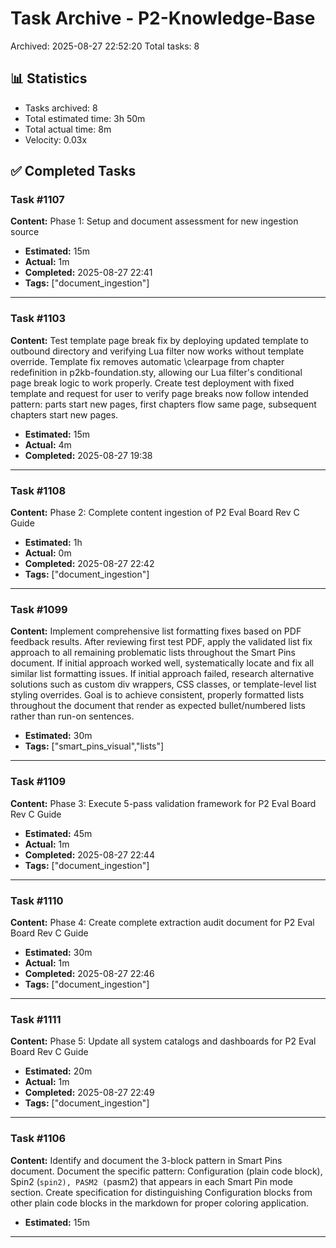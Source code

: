 # Task Archive - P2-Knowledge-Base

Archived: 2025-08-27 22:52:20
Total tasks: 8

## 📊 Statistics

- Tasks archived: 8
- Total estimated time: 3h 50m
- Total actual time: 8m
- Velocity: 0.03x

## ✅ Completed Tasks

### Task #1107
**Content:** Phase 1: Setup and document assessment for new ingestion source

- **Estimated:** 15m
- **Actual:** 1m
- **Completed:** 2025-08-27 22:41
- **Tags:** ["document_ingestion"]

---

### Task #1103
**Content:** Test template page break fix by deploying updated template to outbound directory and verifying Lua filter now works without template override. Template fix removes automatic \\clearpage from chapter redefinition in p2kb-foundation.sty, allowing our Lua filter's conditional page break logic to work properly. Create test deployment with fixed template and request for user to verify page breaks now follow intended pattern: parts start new pages, first chapters flow same page, subsequent chapters start new pages.

- **Estimated:** 15m
- **Actual:** 4m
- **Completed:** 2025-08-27 19:38

---

### Task #1108
**Content:** Phase 2: Complete content ingestion of P2 Eval Board Rev C Guide

- **Estimated:** 1h
- **Actual:** 0m
- **Completed:** 2025-08-27 22:42
- **Tags:** ["document_ingestion"]

---

### Task #1099
**Content:** Implement comprehensive list formatting fixes based on PDF feedback results. After reviewing first test PDF, apply the validated list fix approach to all remaining problematic lists throughout the Smart Pins document. If initial approach worked well, systematically locate and fix all similar list formatting issues. If initial approach failed, research alternative solutions such as custom div wrappers, CSS classes, or template-level list styling overrides. Goal is to achieve consistent, properly formatted lists throughout the document that render as expected bullet/numbered lists rather than run-on sentences.

- **Estimated:** 30m
- **Tags:** ["smart_pins_visual","lists"]

---

### Task #1109
**Content:** Phase 3: Execute 5-pass validation framework for P2 Eval Board Rev C Guide

- **Estimated:** 45m
- **Actual:** 1m
- **Completed:** 2025-08-27 22:44
- **Tags:** ["document_ingestion"]

---

### Task #1110
**Content:** Phase 4: Create complete extraction audit document for P2 Eval Board Rev C Guide

- **Estimated:** 30m
- **Actual:** 1m
- **Completed:** 2025-08-27 22:46
- **Tags:** ["document_ingestion"]

---

### Task #1111
**Content:** Phase 5: Update all system catalogs and dashboards for P2 Eval Board Rev C Guide

- **Estimated:** 20m
- **Actual:** 1m
- **Completed:** 2025-08-27 22:49
- **Tags:** ["document_ingestion"]

---

### Task #1106
**Content:** Identify and document the 3-block pattern in Smart Pins document. Document the specific pattern: Configuration (plain code block), Spin2 (```spin2), PASM2 (```pasm2) that appears in each Smart Pin mode section. Create specification for distinguishing Configuration blocks from other plain code blocks in the markdown for proper coloring application.

- **Estimated:** 15m

---

